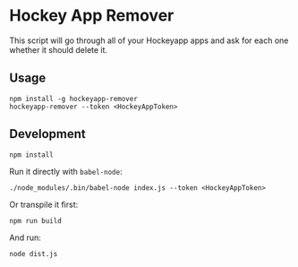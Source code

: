 # Hockey App Remover

This script will go through all of your Hockeyapp apps
and ask for each one whether it should delete it.

## Usage

```
npm install -g hockeyapp-remover
hockeyapp-remover --token <HockeyAppToken>
```

## Development

```
npm install
```

Run it directly with `babel-node`:
```
./node_modules/.bin/babel-node index.js --token <HockeyAppToken>
```

Or transpile it first:
```
npm run build
```

And run:
```
node dist.js
```
